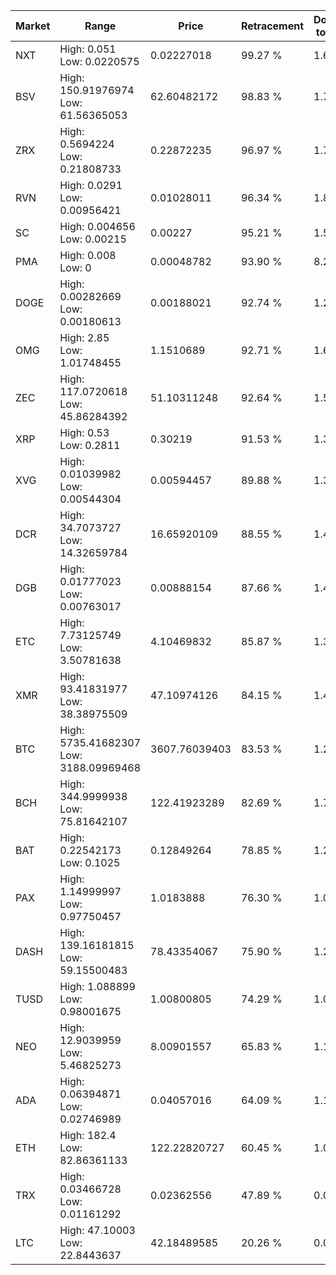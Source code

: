 | Market | Range | Price| Retracement | Doubles to 50% |
| --- | --- | --- | --- | --- |
| NXT | High: 0.051<br />Low: 0.0220575 | 0.02227018 | 99.27 % | 1.64 |
| BSV | High: 150.91976974<br />Low: 61.56365053 | 62.60482172 | 98.83 % | 1.70 |
| ZRX | High: 0.5694224<br />Low: 0.21808733 | 0.22872235 | 96.97 % | 1.72 |
| RVN | High: 0.0291<br />Low: 0.00956421 | 0.01028011 | 96.34 % | 1.88 |
| SC | High: 0.004656<br />Low: 0.00215 | 0.00227 | 95.21 % | 1.50 |
| PMA | High: 0.008<br />Low: 0 | 0.00048782 | 93.90 % | 8.20 |
| DOGE | High: 0.00282669<br />Low: 0.00180613 | 0.00188021 | 92.74 % | 1.23 |
| OMG | High: 2.85<br />Low: 1.01748455 | 1.1510689 | 92.71 % | 1.68 |
| ZEC | High: 117.0720618<br />Low: 45.86284392 | 51.10311248 | 92.64 % | 1.59 |
| XRP | High: 0.53<br />Low: 0.2811 | 0.30219 | 91.53 % | 1.34 |
| XVG | High: 0.01039982<br />Low: 0.00544304 | 0.00594457 | 89.88 % | 1.33 |
| DCR | High: 34.7073727<br />Low: 14.32659784 | 16.65920109 | 88.55 % | 1.47 |
| DGB | High: 0.01777023<br />Low: 0.00763017 | 0.00888154 | 87.66 % | 1.43 |
| ETC | High: 7.73125749<br />Low: 3.50781638 | 4.10469832 | 85.87 % | 1.37 |
| XMR | High: 93.41831977<br />Low: 38.38975509 | 47.10974126 | 84.15 % | 1.40 |
| BTC | High: 5735.41682307<br />Low: 3188.09969468 | 3607.76039403 | 83.53 % | 1.24 |
| BCH | High: 344.9999938<br />Low: 75.81642107 | 122.41923289 | 82.69 % | 1.72 |
| BAT | High: 0.22542173<br />Low: 0.1025 | 0.12849264 | 78.85 % | 1.28 |
| PAX | High: 1.14999997<br />Low: 0.97750457 | 1.0183888 | 76.30 % | 1.04 |
| DASH | High: 139.16181815<br />Low: 59.15500483 | 78.43354067 | 75.90 % | 1.26 |
| TUSD | High: 1.088899<br />Low: 0.98001675 | 1.00800805 | 74.29 % | 1.03 |
| NEO | High: 12.9039959<br />Low: 5.46825273 | 8.00901557 | 65.83 % | 1.15 |
| ADA | High: 0.06394871<br />Low: 0.02746989 | 0.04057016 | 64.09 % | 1.13 |
| ETH | High: 182.4<br />Low: 82.86361133 | 122.22820727 | 60.45 % | 1.09 |
| TRX | High: 0.03466728<br />Low: 0.01161292 | 0.02362556 | 47.89 % | 0.00 |
| LTC | High: 47.10003<br />Low: 22.8443637 | 42.18489585 | 20.26 % | 0.00 |
